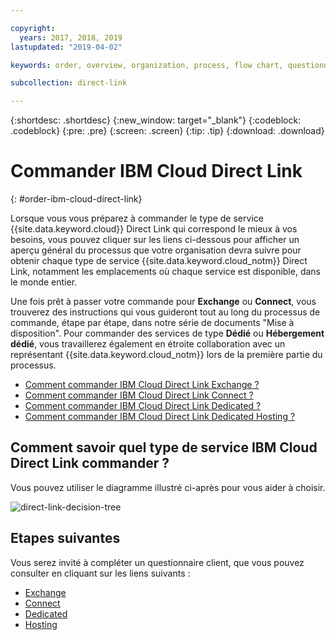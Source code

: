 ```yaml
---

copyright:
  years: 2017, 2018, 2019
lastupdated: "2019-04-02"

keywords: order, overview, organization, process, flow chart, questionnaire

subcollection: direct-link

---
```


{:shortdesc: .shortdesc}
{:new_window: target="_blank"}
{:codeblock: .codeblock}
{:pre: .pre}
{:screen: .screen}
{:tip: .tip}
{:download: .download}

# Commander IBM Cloud Direct Link
{: #order-ibm-cloud-direct-link}

Lorsque vous vous préparez à commander le type de service {{site.data.keyword.cloud}} Direct Link qui correspond le mieux à vos besoins, vous pouvez cliquer sur les liens ci-dessous pour afficher un aperçu général du processus que votre organisation devra suivre pour obtenir chaque type de service {{site.data.keyword.cloud_notm}} Direct Link, notamment les emplacements où chaque service est disponible, dans le monde entier.  

Une fois prêt à passer votre commande pour **Exchange** ou **Connect**, vous trouverez des instructions qui vous guideront tout au long du processus de commande, étape par étape, dans notre série de documents "Mise à disposition". Pour commander des services de type **Dédié** ou **Hébergement dédié**, vous travaillerez également en étroite collaboration avec un représentant {{site.data.keyword.cloud_notm}} lors de la première partie du processus. 

* [Comment commander IBM Cloud Direct Link Exchange ?](/docs/infrastructure/direct-link?topic=direct-link-how-to-order-ibm-cloud-direct-link-exchange)
* [Comment commander IBM Cloud Direct Link Connect ?](/docs/infrastructure/direct-link?topic=direct-link-how-to-order-ibm-cloud-direct-link-connect)
* [Comment commander IBM Cloud Direct Link Dedicated ?](/docs/infrastructure/direct-link?topic=direct-link-how-to-order-ibm-cloud-direct-link-dedicated)
* [Comment commander IBM Cloud Direct Link Dedicated Hosting ?](/docs/infrastructure/direct-link?topic=direct-link-how-to-order-ibm-cloud-direct-link-dedicated-hosting)

## Comment savoir quel type de service IBM Cloud Direct Link commander ?

Vous pouvez utiliser le diagramme illustré ci-après pour vous aider à choisir.

![direct-link-decision-tree](/images/direct-link-decision-tree.png)


## Etapes suivantes

Vous serez invité à compléter un questionnaire client, que vous pouvez consulter en cliquant sur les liens suivants :

* [Exchange](/docs/infrastructure/direct-link?topic=direct-link-ibm-cloud-direct-link-exchange-questionnaire)
* [Connect](/docs/infrastructure/direct-link?topic=direct-link-ibm-cloud-direct-link-connect-questionnaire)
* [Dedicated](/docs/infrastructure/direct-link?topic=direct-link-ibm-cloud-direct-link-dedicated-questionnaire)
* [Hosting](/docs/infrastructure/direct-link?topic=direct-link-ibm-cloud-direct-link-dedicated-hosting-questionnaire)
